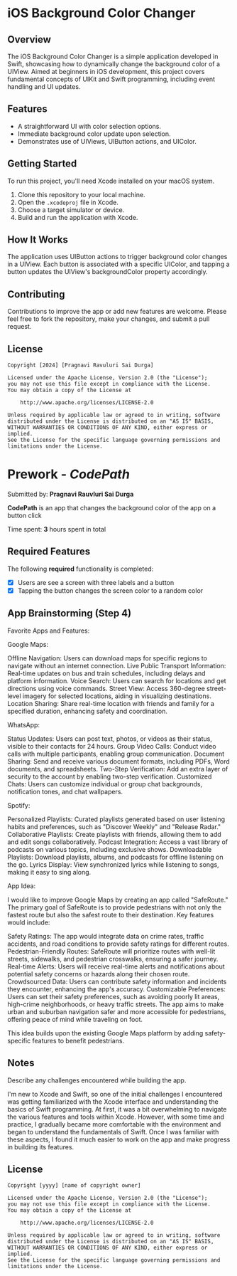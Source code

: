 # iOS Background Color Changer

## Overview
The iOS Background Color Changer is a simple application developed in Swift, showcasing how to dynamically change the background color of a UIView. Aimed at beginners in iOS development, this project covers fundamental concepts of UIKit and Swift programming, including event handling and UI updates.

## Features
- A straightforward UI with color selection options.
- Immediate background color update upon selection.
- Demonstrates use of UIViews, UIButton actions, and UIColor.

## Getting Started
To run this project, you'll need Xcode installed on your macOS system.

1. Clone this repository to your local machine.
2. Open the `.xcodeproj` file in Xcode.
3. Choose a target simulator or device.
4. Build and run the application with Xcode.

## How It Works
The application uses UIButton actions to trigger background color changes in a UIView. Each button is associated with a specific UIColor, and tapping a button updates the UIView's backgroundColor property accordingly.

## Contributing
Contributions to improve the app or add new features are welcome. Please feel free to fork the repository, make your changes, and submit a pull request.

## License

    Copyright [2024] [Pragnavi Ravuluri Sai Durga]

    Licensed under the Apache License, Version 2.0 (the "License");
    you may not use this file except in compliance with the License.
    You may obtain a copy of the License at

        http://www.apache.org/licenses/LICENSE-2.0

    Unless required by applicable law or agreed to in writing, software
    distributed under the License is distributed on an "AS IS" BASIS,
    WITHOUT WARRANTIES OR CONDITIONS OF ANY KIND, either express or implied.
    See the License for the specific language governing permissions and
    limitations under the License.


# Prework - *CodePath*

Submitted by: **Pragnavi Rauvluri Sai Durga**

**CodePath** is an app that changes the background color of the app on a button click

Time spent: **3** hours spent in total

## Required Features

The following **required** functionality is completed:

- [x] Users are see a screen with three labels and a button
- [x] Tapping the button changes the screen color to a random color

## App Brainstorming (Step 4)

Favorite Apps and Features:

Google Maps:

Offline Navigation: Users can download maps for specific regions to navigate without an internet connection.
Live Public Transport Information: Real-time updates on bus and train schedules, including delays and platform information.
Voice Search: Users can search for locations and get directions using voice commands.
Street View: Access 360-degree street-level imagery for selected locations, aiding in visualizing destinations.
Location Sharing: Share real-time location with friends and family for a specified duration, enhancing safety and coordination.

WhatsApp:

Status Updates: Users can post text, photos, or videos as their status, visible to their contacts for 24 hours.
Group Video Calls: Conduct video calls with multiple participants, enabling group communication.
Document Sharing: Send and receive various document formats, including PDFs, Word documents, and spreadsheets.
Two-Step Verification: Add an extra layer of security to the account by enabling two-step verification.
Customized Chats: Users can customize individual or group chat backgrounds, notification tones, and chat wallpapers.

Spotify:

Personalized Playlists: Curated playlists generated based on user listening habits and preferences, such as "Discover Weekly" and "Release Radar."
Collaborative Playlists: Create playlists with friends, allowing them to add and edit songs collaboratively.
Podcast Integration: Access a vast library of podcasts on various topics, including exclusive shows.
Downloadable Playlists: Download playlists, albums, and podcasts for offline listening on the go.
Lyrics Display: View synchronized lyrics while listening to songs, making it easy to sing along.

App Idea:

I would like to improve Google Maps by creating an app called "SafeRoute." The primary goal of SafeRoute is to provide pedestrians with not only the fastest route but also the safest route to their destination. Key features would include:

Safety Ratings: The app would integrate data on crime rates, traffic accidents, and road conditions to provide safety ratings for different routes.
Pedestrian-Friendly Routes: SafeRoute will prioritize routes with well-lit streets, sidewalks, and pedestrian crosswalks, ensuring a safer journey.
Real-time Alerts: Users will receive real-time alerts and notifications about potential safety concerns or hazards along their chosen route.
Crowdsourced Data: Users can contribute safety information and incidents they encounter, enhancing the app's accuracy.
Customizable Preferences: Users can set their safety preferences, such as avoiding poorly lit areas, high-crime neighborhoods, or heavy traffic streets.
The app aims to make urban and suburban navigation safer and more accessible for pedestrians, offering peace of mind while traveling on foot.

This idea builds upon the existing Google Maps platform by adding safety-specific features to benefit pedestrians.

## Notes

Describe any challenges encountered while building the app.

I'm new to Xcode and Swift, so one of the initial challenges I encountered was getting familiarized with the Xcode interface and understanding the basics of Swift programming. At first, it was a bit overwhelming to navigate the various features and tools within Xcode. However, with some time and practice, I gradually became more comfortable with the environment and began to understand the fundamentals of Swift. Once I was familiar with these aspects, I found it much easier to work on the app and make progress in building its features.

## License

    Copyright [yyyy] [name of copyright owner]

    Licensed under the Apache License, Version 2.0 (the "License");
    you may not use this file except in compliance with the License.
    You may obtain a copy of the License at

        http://www.apache.org/licenses/LICENSE-2.0

    Unless required by applicable law or agreed to in writing, software
    distributed under the License is distributed on an "AS IS" BASIS,
    WITHOUT WARRANTIES OR CONDITIONS OF ANY KIND, either express or implied.
    See the License for the specific language governing permissions and
    limitations under the License.
